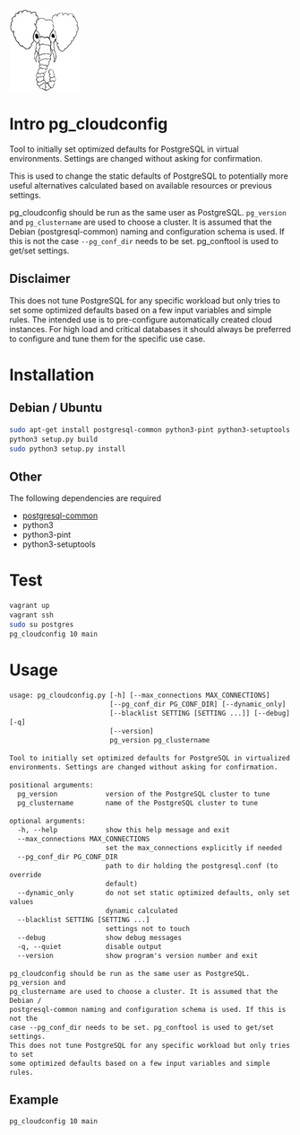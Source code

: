 ![pg_cloudconfig logo](images/pg_cloudconfig.png "pg_cloudconfig")

# Intro pg_cloudconfig
Tool to initially set optimized defaults for PostgreSQL in virtual
environments. Settings are changed without asking for confirmation.

This is used to change the static defaults of PostgreSQL to potentially more
useful alternatives calculated based on available resources or previous
settings.

pg_cloudconfig should be run as the same user as PostgreSQL. `pg_version` and
`pg_clustername` are used to choose a cluster. It is assumed that the Debian
(postgresql-common) naming and configuration schema is used. If this is not the
case `--pg_conf_dir` needs to be set. pg_conftool is used to get/set settings.

## Disclaimer
This does not tune PostgreSQL for any specific workload but only tries to set
some optimized defaults based on a few input variables and simple rules.
The intended use is to pre-configure automatically created cloud instances.
For high load and critical databases it should always be preferred to configure
and tune them for the specific use case.

# Installation
## Debian / Ubuntu
```bash
sudo apt-get install postgresql-common python3-pint python3-setuptools
python3 setup.py build
sudo python3 setup.py install
```

## Other
The following dependencies are required
* [postgresql-common](https://salsa.debian.org/postgresql/postgresql-common)
* python3
* python3-pint
* python3-setuptools

# Test
```bash
vagrant up
vagrant ssh
sudo su postgres
pg_cloudconfig 10 main
```

# Usage
```
usage: pg_cloudconfig.py [-h] [--max_connections MAX_CONNECTIONS]
                         [--pg_conf_dir PG_CONF_DIR] [--dynamic_only]
                         [--blacklist SETTING [SETTING ...]] [--debug] [-q]
                         [--version]
                         pg_version pg_clustername

Tool to initially set optimized defaults for PostgreSQL in virtualized
environments. Settings are changed without asking for confirmation.

positional arguments:
  pg_version            version of the PostgreSQL cluster to tune
  pg_clustername        name of the PostgreSQL cluster to tune

optional arguments:
  -h, --help            show this help message and exit
  --max_connections MAX_CONNECTIONS
                        set the max_connections explicitly if needed
  --pg_conf_dir PG_CONF_DIR
                        path to dir holding the postgresql.conf (to override
                        default)
  --dynamic_only        do not set static optimized defaults, only set values
                        dynamic calculated
  --blacklist SETTING [SETTING ...]
                        settings not to touch
  --debug               show debug messages
  -q, --quiet           disable output
  --version             show program's version number and exit

pg_cloudconfig should be run as the same user as PostgreSQL. pg_version and
pg_clustername are used to choose a cluster. It is assumed that the Debian /
postgresql-common naming and configuration schema is used. If this is not the
case --pg_conf_dir needs to be set. pg_conftool is used to get/set settings.
This does not tune PostgreSQL for any specific workload but only tries to set
some optimized defaults based on a few input variables and simple rules.
```

## Example

```bash
pg_cloudconfig 10 main
```
